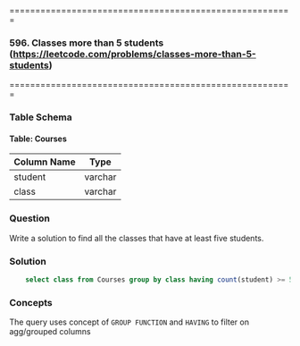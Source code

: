 =======================================================
### 596. Classes more than 5 students (https://leetcode.com/problems/classes-more-than-5-students)
=======================================================

### Table Schema

#### Table: Courses

| Column Name | Type    |
|-------------|---------|
| student     | varchar |
| class       | varchar |


### Question

Write a solution to find all the classes that have at least five students.

### Solution

```sql
    select class from Courses group by class having count(student) >= 5
```

### Concepts

The query uses concept of `GROUP FUNCTION` and `HAVING` to filter on agg/grouped columns
